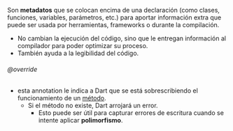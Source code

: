 Son **metadatos** que se colocan encima de una declaración (como clases, funciones, variables, parámetros, etc.) para aportar información extra que puede ser usada por herramientas, frameworks o durante la compilación.

- No cambian la ejecución del código, sino que le entregan información al compilador para poder optimizar su proceso. 
- También ayuda a la legibilidad del código.

###### @override
- esta annotation le indica a Dart que se está sobrescribiendo el funcionamiento de un [método](Classes#Methods).
	- Si el método no existe, Dart arrojará un error.
		- Esto puede ser útil para capturar errores de escritura cuando se intente aplicar **polimorfismo**.

